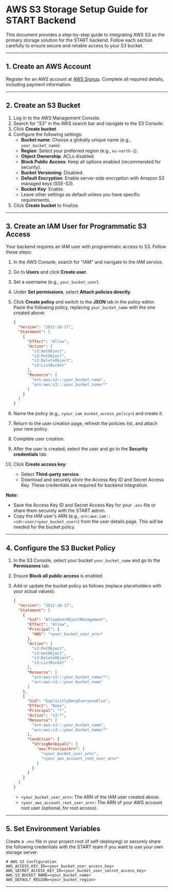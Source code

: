 # AWS S3 Storage Setup Guide for START Backend

This document provides a step-by-step guide to integrating AWS S3 as the primary storage solution for the START backend. Follow each section carefully to ensure secure and reliable access to your S3 bucket.

---

## 1. Create an AWS Account

Register for an AWS account at [AWS Signup](https://signin.aws.amazon.com/signup?request_type=register). Complete all required details, including payment information.

---

## 2. Create an S3 Bucket

1. Log in to the AWS Management Console.
2. Search for "S3" in the AWS search bar and navigate to the S3 Console.
3. Click **Create bucket**.
4. Configure the following settings:
   - **Bucket name**: Choose a globally unique name (e.g., `your_bucket_name`).
   - **Region**: Select your preferred region (e.g., `eu-north-1`).
   - **Object Ownership**: ACLs disabled.
   - **Block Public Access**: Keep all options enabled (recommended for security).
   - **Bucket Versioning**: Disabled.
   - **Default Encryption**: Enable server-side encryption with Amazon S3 managed keys (SSE-S3).
   - **Bucket Key**: Enable.
   - Leave other settings as default unless you have specific requirements.
5. Click **Create bucket** to finalize.

---

## 3. Create an IAM User for Programmatic S3 Access

Your backend requires an IAM user with programmatic access to S3. Follow these steps:

1. In the AWS Console, search for "IAM" and navigate to the IAM service.
2. Go to **Users** and click **Create user**.
3. Set a username (e.g., `your_bucket_user`).
4. Under **Set permissions**, select **Attach policies directly**.
5. Click **Create policy** and switch to the **JSON** tab in the policy editor. Paste the following policy, replacing `your_bucket_name` with the one created above:

   ```json
   {
     "Version": "2012-10-17",
     "Statement": [
       {
         "Effect": "Allow",
         "Action": [
           "s3:GetObject",
           "s3:PutObject",
           "s3:DeleteObject",
           "s3:ListBucket"
         ],
         "Resource": [
           "arn:aws:s3:::your_bucket_name",
           "arn:aws:s3:::your_bucket_name/*"
         ]
       }
     ]
   }
   ```

6. Name the policy (e.g., `<your_iam_bucket_access_policy>`) and create it.
7. Return to the user creation page, refresh the policies list, and attach your new policy.
8. Complete user creation.
9. After the user is created, select the user and go to the **Security credentials** tab.
10. Click **Create access key**:
    - Select **Third-party service**.
    - Download and securely store the Access Key ID and Secret Access Key. These credentials are required for backend integration.

**Note:**

- Save the Access Key ID and Secret Access Key for your `.env` file or share them securely with the START admin.
- Copy the IAM user's ARN (e.g., `arn:aws:iam::<id>:user/<your_bucket_user>`) from the user details page. This will be needed for the bucket policy.

---

## 4. Configure the S3 Bucket Policy

1. In the S3 Console, select your bucket `your_bucket_name` and go to the **Permissions** tab.
2. Ensure **Block all public access** is enabled.
3. Add or update the bucket policy as follows (replace placeholders with your actual values):

   ```json
   {
     "Version": "2012-10-17",
     "Statement": [
       {
         "Sid": "AllowUserObjectManagement",
         "Effect": "Allow",
         "Principal": {
           "AWS": "<your_bucket_user_arn>"
         },
         "Action": [
           "s3:PutObject",
           "s3:GetObject",
           "s3:DeleteObject",
           "s3:ListBucket"
         ],
         "Resource": [
           "arn:aws:s3:::your_bucket_name/*",
           "arn:aws:s3:::your_bucket_name"
         ]
       },
       {
         "Sid": "ExplicitlyDenyEveryoneElse",
         "Effect": "Deny",
         "Principal": "*",
         "Action": "s3:*",
         "Resource": [
           "arn:aws:s3:::your_bucket_name",
           "arn:aws:s3:::your_bucket_name/*"
         ],
         "Condition": {
           "StringNotEquals": {
             "aws:PrincipalArn": [
               "<your_bucket_user_arn>",
               "<your_aws_account_root_user_arn>"
             ]
           }
         }
       }
     ]
   }
   ```

   - `<your_bucket_user_arn>`: The ARN of the IAM user created above.
   - `<your_aws_account_root_user_arn>`: The ARN of your AWS account root user (optional, for root access).

---

## 5. Set Environment Variables

Create a `.env` file in your project root (if self-deploying) or securely share the following credentials with the START team if you want to use your own storage server:

```env
# AWS S3 Configuration
AWS_ACCESS_KEY_ID=<your_bucket_user_access_key>
AWS_SECRET_ACCESS_KEY_ID=<your_bucket_user_secret_access_key>
AWS_S3_BUCKET_NAME=<your_bucket_name>
AWS_DEFAULT_REGION=<your_bucket_region>
```

---
